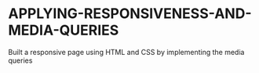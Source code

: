 # APPLYING-RESPONSIVENESS-AND-MEDIA-QUERIES
Built a responsive page using HTML and CSS by implementing the media queries
